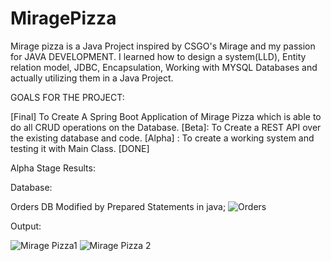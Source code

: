 # MiragePizza
Mirage pizza is a Java Project inspired by CSGO's Mirage and my passion for JAVA DEVELOPMENT. 
I learned how to design a system(LLD), Entity relation model, JDBC, Encapsulation, Working with MYSQL Databases and actually utilizing them in a Java Project.

GOALS FOR THE PROJECT:

[Final] To Create A Spring Boot Application of  Mirage Pizza which is able to do all CRUD operations on the Database.
[Beta]: To Create a REST API over the existing database and code.
[Alpha] : To create a working system and testing it with Main Class. [DONE]


Alpha Stage Results:

Database: 

Orders DB Modified by Prepared Statements in java; 
![Orders](https://user-images.githubusercontent.com/55827021/224511631-a9785e69-19aa-46ec-8aa2-5f4c426b1a86.PNG)

Output:

![Mirage Pizza1](https://user-images.githubusercontent.com/55827021/224511642-629b64d3-fc65-4cb9-be1e-a6645b710888.PNG)
![Mirage Pizza 2](https://user-images.githubusercontent.com/55827021/224511644-ee3b1384-cf3d-4aa3-8c82-c4143b1c6660.PNG)
